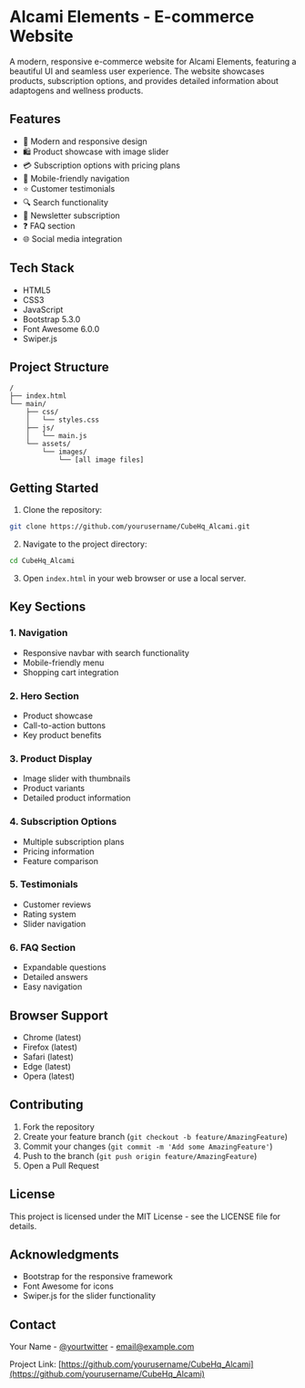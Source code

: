 # Alcami Elements - E-commerce Website

A modern, responsive e-commerce website for Alcami Elements, featuring a beautiful UI and seamless user experience. The website showcases products, subscription options, and provides detailed information about adaptogens and wellness products.

## Features

- 🎨 Modern and responsive design
- 🛍️ Product showcase with image slider
- 💳 Subscription options with pricing plans
- 📱 Mobile-friendly navigation
- ⭐ Customer testimonials
- 🔍 Search functionality
- 📧 Newsletter subscription
- ❓ FAQ section
- 🌐 Social media integration

## Tech Stack

- HTML5
- CSS3
- JavaScript
- Bootstrap 5.3.0
- Font Awesome 6.0.0
- Swiper.js

## Project Structure

```
/
├── index.html
└── main/
    ├── css/
    │   └── styles.css
    ├── js/
    │   └── main.js
    └── assets/
        └── images/
            └── [all image files]
```

## Getting Started

1. Clone the repository:
```bash
git clone https://github.com/yourusername/CubeHq_Alcami.git
```

2. Navigate to the project directory:
```bash
cd CubeHq_Alcami
```

3. Open `index.html` in your web browser or use a local server.

## Key Sections

### 1. Navigation
- Responsive navbar with search functionality
- Mobile-friendly menu
- Shopping cart integration

### 2. Hero Section
- Product showcase
- Call-to-action buttons
- Key product benefits

### 3. Product Display
- Image slider with thumbnails
- Product variants
- Detailed product information

### 4. Subscription Options
- Multiple subscription plans
- Pricing information
- Feature comparison

### 5. Testimonials
- Customer reviews
- Rating system
- Slider navigation

### 6. FAQ Section
- Expandable questions
- Detailed answers
- Easy navigation

## Browser Support

- Chrome (latest)
- Firefox (latest)
- Safari (latest)
- Edge (latest)
- Opera (latest)

## Contributing

1. Fork the repository
2. Create your feature branch (`git checkout -b feature/AmazingFeature`)
3. Commit your changes (`git commit -m 'Add some AmazingFeature'`)
4. Push to the branch (`git push origin feature/AmazingFeature`)
5. Open a Pull Request

## License

This project is licensed under the MIT License - see the LICENSE file for details.

## Acknowledgments

- Bootstrap for the responsive framework
- Font Awesome for icons
- Swiper.js for the slider functionality

## Contact

Your Name - [@yourtwitter](https://twitter.com/yourtwitter) - email@example.com

Project Link: [https://github.com/yourusername/CubeHq_Alcami](https://github.com/yourusername/CubeHq_Alcami) 